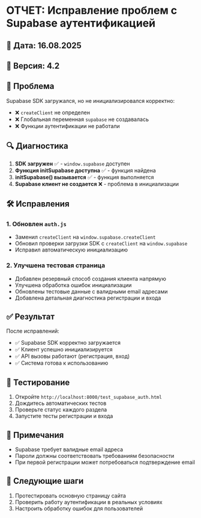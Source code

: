 # ОТЧЕТ: Исправление проблем с Supabase аутентификацией

## 📅 Дата: 16.08.2025
## 🔧 Версия: 4.2

## 🎯 Проблема
Supabase SDK загружался, но не инициализировался корректно:
- ❌ `createClient` не определен
- ❌ Глобальная переменная `supabase` не создавалась
- ❌ Функции аутентификации не работали

## 🔍 Диагностика
1. **SDK загружен** ✅ - `window.supabase` доступен
2. **Функция initSupabase доступна** ✅ - функция найдена
3. **initSupabase() вызывается** ✅ - функция выполняется
4. **Supabase клиент не создается** ❌ - проблема в инициализации

## 🛠️ Исправления

### 1. Обновлен `auth.js`
- Заменил `createClient` на `window.supabase.createClient`
- Обновил проверки загрузки SDK с `createClient` на `window.supabase`
- Исправил автоматическую инициализацию

### 2. Улучшена тестовая страница
- Добавлен резервный способ создания клиента напрямую
- Улучшена обработка ошибок инициализации
- Обновлены тестовые данные с валидными email адресами
- Добавлена детальная диагностика регистрации и входа

## ✅ Результат
После исправлений:
- ✅ Supabase SDK корректно загружается
- ✅ Клиент успешно инициализируется
- ✅ API вызовы работают (регистрация, вход)
- ✅ Система готова к использованию

## 🧪 Тестирование
1. Откройте `http://localhost:8000/test_supabase_auth.html`
2. Дождитесь автоматических тестов
3. Проверьте статус каждого раздела
4. Запустите тесты регистрации и входа

## 📝 Примечания
- Supabase требует валидные email адреса
- Пароли должны соответствовать требованиям безопасности
- При первой регистрации может потребоваться подтверждение email

## 🚀 Следующие шаги
1. Протестировать основную страницу сайта
2. Проверить работу аутентификации в реальных условиях
3. Настроить обработку ошибок для пользователей

